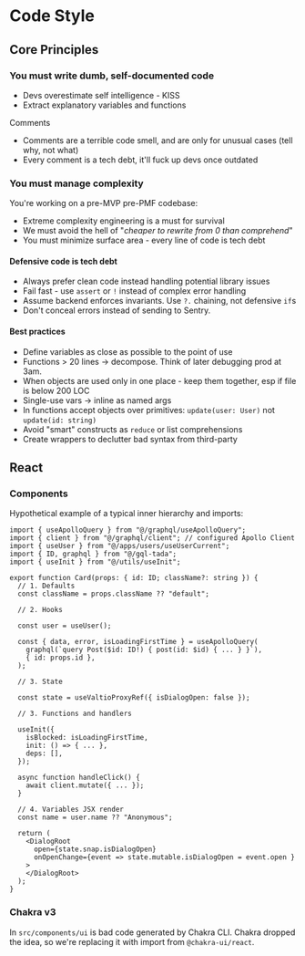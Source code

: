 # Code Style

## Core Principles

### You must write dumb, self-documented code

- Devs overestimate self intelligence - KISS
- Extract explanatory variables and functions

Comments
- Comments are a terrible code smell, and are only for unusual cases (tell why, not what)
- Every comment is a tech debt, it'll fuck up devs once outdated

### You must manage complexity

You're working on a pre-MVP pre-PMF codebase:
- Extreme complexity engineering is a must for survival
- We must avoid the hell of "*cheaper to rewrite from 0 than comprehend*"
- You must minimize surface area - every line of code is tech debt

#### Defensive code is tech debt

- Always prefer clean code instead handling potential library issues
- Fail fast - use `assert` or `!` instead of complex error handling
- Assume backend enforces invariants. Use `?.` chaining, not defensive `if`s
- Don't conceal errors instead of sending to Sentry. 

#### Best practices

- Define variables as close as possible to the point of use
- Functions > 20 lines → decompose. Think of later debugging prod at 3am.
- When objects are used only in one place - keep them together, esp if file is below 200 LOC
- Single-use vars → inline as named args
- In functions accept objects over primitives: `update(user: User)` not `update(id: string)`
- Avoid "smart" constructs as `reduce` or list comprehensions 
- Create wrappers to declutter bad syntax from third-party

## React

### Components

Hypothetical example of a typical inner hierarchy and imports:
```tsx
import { useApolloQuery } from "@/graphql/useApolloQuery";
import { client } from "@/graphql/client"; // configured Apollo Client
import { useUser } from "@/apps/users/useUserCurrent";
import { ID, graphql } from "@/gql-tada";
import { useInit } from "@/utils/useInit";

export function Card(props: { id: ID; className?: string }) {
  // 1. Defaults
  const className = props.className ?? "default";
  
  // 2. Hooks

  const user = useUser();

  const { data, error, isLoadingFirstTime } = useApolloQuery(
    graphql(`query Post($id: ID!) { post(id: $id) { ... } }`),
    { id: props.id },
  );

  // 3. State

  const state = useValtioProxyRef({ isDialogOpen: false });

  // 3. Functions and handlers

  useInit({
    isBlocked: isLoadingFirstTime,
    init: () => { ... },
    deps: [],
  });

  async function handleClick() {
    await client.mutate({ ... });
  }

  // 4. Variables JSX render
  const name = user.name ?? "Anonymous";

  return (
    <DialogRoot
      open={state.snap.isDialogOpen}
      onOpenChange={event => state.mutable.isDialogOpen = event.open }
    >
    </DialogRoot>
  );
}
```

### Chakra v3

In `src/components/ui` is bad code generated by Chakra CLI. Chakra dropped the idea, so we're replacing it with import from `@chakra-ui/react`.
